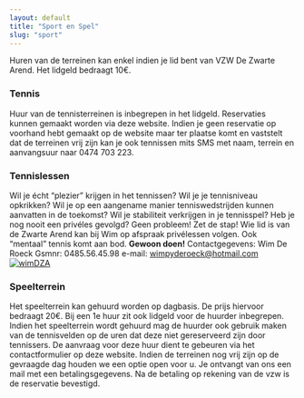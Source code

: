 ```yaml
---
layout: default
title: "Sport en Spel"
slug: "sport"
---
```


  Huren van de terreinen kan enkel indien je lid bent van VZW De Zwarte Arend. Het lidgeld bedraagt 10€. 

### Tennis

Huur van de tennisterreinen is inbegrepen in het lidgeld. Reservaties kunnen gemaakt worden via deze website. Indien je geen reservatie op voorhand hebt gemaakt op de website maar ter plaatse komt en vaststelt dat de terreinen vrij zijn kan je ook tennissen mits SMS met naam, terrein en aanvangsuur naar 0474 703 223. 

### Tennislessen

Wil je écht “plezier” krijgen in het tennissen? Wil je je tennisniveau opkrikken? Wil je op een aangename manier tenniswedstrijden kunnen aanvatten in de toekomst? Wil je stabiliteit verkrijgen in je tennisspel? Heb je nog nooit een privéles gevolgd? Geen probleem! Zet de stap! Wie lid is van de Zwarte Arend kan bij Wim op afspraak privélessen volgen. Ook “mentaal” tennis komt aan bod. **Gewoon doen!** Contactgegevens: Wim De Roeck Gsmnr: 0485.56.45.98 e-mail: [wimpyderoeck@hotmail.com](mailto:wimpyderoeck@hotmail.com)   [![wimDZA](http://zwartearend.local/content/uploads/2014/02/wimDZA.png)](mailto:wimpyderoeck@hotmail.com)  

### Speelterrein

Het speelterrein kan gehuurd worden op dagbasis. De prijs hiervoor bedraagt 20€. Bij een 1e huur zit ook lidgeld voor de huurder inbegrepen. Indien het speelterrein wordt gehuurd mag de huurder ook gebruik maken van de tennisvelden op de uren dat deze niet gereserveerd zijn door tennissers. De aanvraag voor deze huur dient te gebeuren via het contactformulier op deze website. Indien de terreinen nog vrij zijn op de gevraagde dag houden we een optie open voor u. Je ontvangt van ons een mail met een betalingsgegevens. Na de betaling op rekening van de vzw is de reservatie bevestigd.
